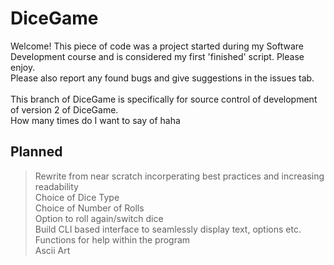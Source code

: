 # DiceGame
Welcome! This piece of code was a project started during my Software Development course and is considered my first 'finished' script. Please enjoy.
<br />Please also report any found bugs and give suggestions in the issues tab.
<br /><br />
This branch of DiceGame is specifically for source control of development of version 2 of DiceGame.
<br />How many times do I want to say of haha

## Planned
> Rewrite from near scratch incorperating best practices and increasing readability<br />
> Choice of Dice Type<br />
> Choice of Number of Rolls<br />
> Option to roll again/switch dice<br />
> Build CLI based interface to seamlessly display text, options etc.<br />
> Functions for help within the program<br />
> Ascii Art<br />
